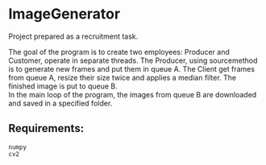 # ImageGenerator

Project prepared as a recruitment task. 

The goal of the program is to create two employees: Producer and Customer, operate in separate threads. The Producer, using sourcemethod is to generate new frames and put them in queue A. 
The Client get frames from queue A, resize their size twice and applies a median filter. The finished image is put to queue B.  
In the main loop of the program, the images from queue B are downloaded and saved in a specified folder.

## Requirements:
```
numpy
cv2
```
